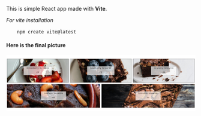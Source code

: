 This is simple React app made with **Vite**.

_For vite installation_

```
    npm create vite@latest
```

#### Here is the final picture

![alt text](ss/1.png)
